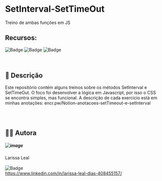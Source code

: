 # SetInterval-SetTimeOut
Treino de ambas funções em JS

## Recursos:
![Badge](https://img.shields.io/badge/HTML-239120?style=for-the-badge&logo=html5&logoColor=white) 
![Badge](https://img.shields.io/badge/CSS-239120?&style=for-the-badge&logo=css3&logoColor=white)
![Badge](https://img.shields.io/badge/JavaScript-F7DF1E?style=for-the-badge&logo=javascript&logoColor=black)
<br><br><br>


## 📄  Descrição
Este repositório contém alguns treinos sobre os métodos SetInterval e SetTimeOut.
O foco foi desenvolver a lógica em Javascript, por isso o CSS se encontra simples, mas funcional.
A descrição de cada exercicio está em minhas anotações: encr.pw/Notion-anotacoes-setTimeout-e-setInterval

<br><br>
## 👩‍💻 Autora
##### ![image](https://user-images.githubusercontent.com/108475403/207887950-ba78da66-243e-494a-bd19-68c6bd776e2f.png)




Larissa Leal 
<br><br>
![Badge](https://img.shields.io/badge/LinkedIn-0077B5?style=for-the-badge&logo=linkedin&logoColor=white) <br>
https://www.linkedin.com/in/larissa-leal-dias-408455157/

